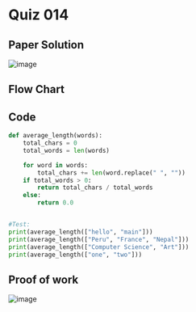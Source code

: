 # Quiz 014

## Paper Solution
![image](https://github.com/user-attachments/assets/168dcf71-fc6a-47d5-a3f6-6df5cdf9aa04)

## Flow Chart
## Code
```.py
def average_length(words):
    total_chars = 0
    total_words = len(words)

    for word in words:
        total_chars += len(word.replace(" ", ""))
    if total_words > 0:
        return total_chars / total_words
    else:
        return 0.0


#Test:
print(average_length(["hello", "main"]))
print(average_length(["Peru", "France", "Nepal"]))
print(average_length(["Computer Science", "Art"]))
print(average_length(["one", "two"]))
```
## Proof of work
![image](https://github.com/user-attachments/assets/5d88d992-2410-4f48-bd9a-7986deb845af)

